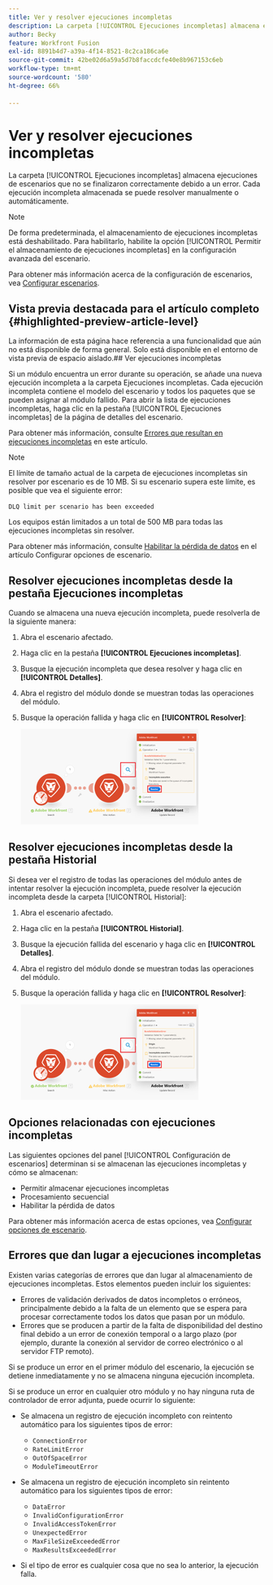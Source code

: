 ```yaml
---
title: Ver y resolver ejecuciones incompletas
description: La carpeta [!UICONTROL Ejecuciones incompletas] almacena ejecuciones de escenarios que no se finalizaron correctamente debido a un error. Cada ejecución incompleta almacenada se puede resolver manualmente o automáticamente.
author: Becky
feature: Workfront Fusion
exl-id: 8891b4d7-a39a-4f14-8521-8c2ca186ca6e
source-git-commit: 42be02d6a59a5d7b8faccdcfe40e8b967153c6eb
workflow-type: tm+mt
source-wordcount: '580'
ht-degree: 66%

---
```


# Ver y resolver ejecuciones incompletas

La carpeta [!UICONTROL Ejecuciones incompletas] almacena ejecuciones de escenarios que no se finalizaron correctamente debido a un error. Cada ejecución incompleta almacenada se puede resolver manualmente o automáticamente.

>[!NOTE]
>
>De forma predeterminada, el almacenamiento de ejecuciones incompletas está deshabilitado. Para habilitarlo, habilite la opción [!UICONTROL Permitir el almacenamiento de ejecuciones incompletas] en la configuración avanzada del escenario.
>
>Para obtener más información acerca de la configuración de escenarios, vea [Configurar escenarios](/help/workfront-fusion/create-scenarios/config-scenarios-settings/configure-scenario-settings.md).

## Vista previa destacada para el artículo completo {#highlighted-preview-article-level}

<span class="preview">La información de esta página hace referencia a una funcionalidad que aún no está disponible de forma general. Solo está disponible en el entorno de vista previa de espacio aislado.</span>## Ver ejecuciones incompletas

Si un módulo encuentra un error durante su operación, se añade una nueva ejecución incompleta a la carpeta Ejecuciones incompletas. Cada ejecución incompleta contiene el modelo del escenario y todos los paquetes que se pueden asignar al módulo fallido. Para abrir la lista de ejecuciones incompletas, haga clic en la pestaña [!UICONTROL Ejecuciones incompletas] de la página de detalles del escenario.

<!--

![Incomplete executions tab](assets/incomplete-executions-tab-350x102.png)

-->

Para obtener más información, consulte [Errores que resultan en ejecuciones incompletas](#errors-resulting-into-incomplete-executions) en este artículo.

>[!NOTE]
>
>El límite de tamaño actual de la carpeta de ejecuciones incompletas sin resolver por escenario es de 10 MB. Si su escenario supera este límite, es posible que vea el siguiente error:
>
>`DLQ limit per scenario has been exceeded`
>
>Los equipos están limitados a un total de 500 MB para todas las ejecuciones incompletas sin resolver.
>
>Para obtener más información, consulte [Habilitar la pérdida de datos](/help/workfront-fusion/create-scenarios/config-scenarios-settings/configure-scenario-settings.md#enable-data-loss) en el artículo Configurar opciones de escenario.


## Resolver ejecuciones incompletas desde la pestaña Ejecuciones incompletas

Cuando se almacena una nueva ejecución incompleta, puede resolverla de la siguiente manera:

1. Abra el escenario afectado.
1. Haga clic en la pestaña **[!UICONTROL Ejecuciones incompletas]**.
1. Busque la ejecución incompleta que desea resolver y haga clic en **[!UICONTROL Detalles]**.
1. Abra el registro del módulo donde se muestran todas las operaciones del módulo.
1. Busque la operación fallida y haga clic en **[!UICONTROL Resolver]**:

   ![Botón Resolver](assets/resolve-btn-350x188.png)



## Resolver ejecuciones incompletas desde la pestaña Historial

Si desea ver el registro de todas las operaciones del módulo antes de intentar resolver la ejecución incompleta, puede resolver la ejecución incompleta desde la carpeta [!UICONTROL Historial]:

1. Abra el escenario afectado.
1. Haga clic en la pestaña **[!UICONTROL Historial]**.
1. Busque la ejecución fallida del escenario y haga clic en **[!UICONTROL Detalles]**.
1. Abra el registro del módulo donde se muestran todas las operaciones del módulo.
1. Busque la operación fallida y haga clic en **[!UICONTROL Resolver]**:

   ![Botón Resolver](assets/resolve-btn-350x188.png)

## Opciones relacionadas con ejecuciones incompletas

Las siguientes opciones del panel [!UICONTROL Configuración de escenarios] determinan si se almacenan las ejecuciones incompletas y cómo se almacenan:

* Permitir almacenar ejecuciones incompletas
* Procesamiento secuencial
* Habilitar la pérdida de datos

Para obtener más información acerca de estas opciones, vea [Configurar opciones de escenario](/help/workfront-fusion/create-scenarios/config-scenarios-settings/configure-scenario-settings.md).

## Errores que dan lugar a ejecuciones incompletas

Existen varias categorías de errores que dan lugar al almacenamiento de ejecuciones incompletas. Estos elementos pueden incluir los siguientes:

* Errores de validación derivados de datos incompletos o erróneos, principalmente debido a la falta de un elemento que se espera para procesar correctamente todos los datos que pasan por un módulo.
* Errores que se producen a partir de la falta de disponibilidad del destino final debido a un error de conexión temporal o a largo plazo (por ejemplo, durante la conexión al servidor de correo electrónico o al servidor FTP remoto).

Si se produce un error en el primer módulo del escenario, la ejecución se detiene inmediatamente y no se almacena ninguna ejecución incompleta.

Si se produce un error en cualquier otro módulo y no hay ninguna ruta de controlador de error adjunta, puede ocurrir lo siguiente:

* Se almacena un registro de ejecución incompleto con reintento automático para los siguientes tipos de error:

   * `ConnectionError`
   * `RateLimitError`
   * `OutOfSpaceError`
   * `ModuleTimeoutError`

* Se almacena un registro de ejecución incompleto sin reintento automático para los siguientes tipos de error:

   * `DataError`
   * `InvalidConfigurationError`
   * `InvalidAccessTokenError`
   * `UnexpectedError`
   * `MaxFileSizeExceededError`
   * `MaxResultsExceededError`

* Si el tipo de error es cualquier cosa que no sea lo anterior, la ejecución falla.
